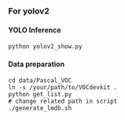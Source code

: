 ### For yolov2
#### YOLO Inference
```shell
python yolov2_show.py
```
#### Data preparation

```shell
cd data/Pascal_VOC
ln -s /your/path/to/VOCdevkit .
python get_list.py
# change related path in script 
./generate_lmdb.sh 

```



